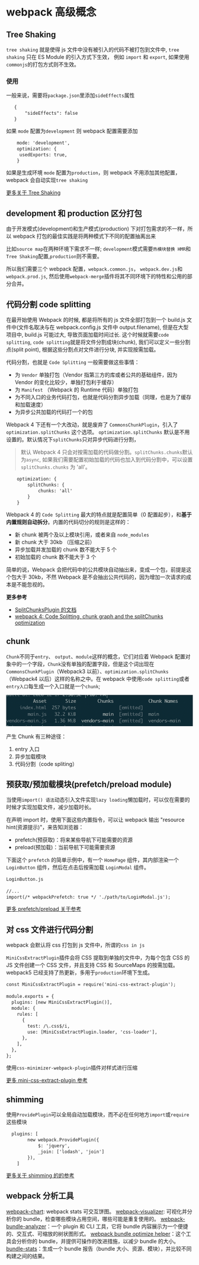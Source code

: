 # webpack 高级概念

## Tree Shaking

`tree shaking` 就是使得 js 文件中没有被引入的代码不被打包到文件中, `tree shaking` 只在 ES Module 的引入方式下生效， 例如 `import` 和 `export`, 如果使用`commonjs`的打包方式则不生效。

### 使用

一般来说，需要将`package.json`里添加`sideEffects`属性

```
   {
       "sideEffects": false
   }
```

如果 `mode` 配置为`development` 则 webpack 配置需要添加

```
    mode: 'development',
    optimization: {
     usedExports: true,
    }
```

如果是生成环境 `mode` 配置为`production`，则 webpack 不用添加其他配置，webpack 会自动实现`tree shaking`

[更多关于 Tree Shaking](https://webpack.docschina.org/guides/tree-shaking/)

## development 和 production 区分打包

由于开发模式(development)和生产模式(production) 下对打包需求的不一样，所以 webpack 打包的最佳实践是将两种模式下不同的配置抽离出来

比如`source map`在两种环境下需求不一样; `development`模式需要`热模块替换 HMR`和`Tree Shaking`配置,`production`则不需要。

所以我们需要三个 webpack 配置，`webpack.common.js`， `webpack.dev.js`和`webpack.prod.js`, 然后使用`webpack-merge`插件将其不同环境下的特性和公用的部分合并。

## 代码分割 code splitting

在最开始使用 Webpack 的时候, 都是将所有的 js 文件全部打包到一个 build.js 文件中(文件名取决与在 webpack.config.js 文件中 output.filename), 但是在大型项目中, build.js 可能过大, 导致页面加载时间过长. 这个时候就需要`code splitting`, `code splitting`就是将文件分割成块(chunk), 我们可以定义一些分割点(split point), 根据这些分割点对文件进行分块, 并实现按需加载。

代码分割，也就是 `Code Splitting` 一般需要做这些事情：

- 为 `Vendor` 单独打包（Vendor 指第三方的库或者公共的基础组件，因为 Vendor 的变化比较少，单独打包利于缓存）
- 为 `Manifest` （Webpack 的 Runtime 代码）单独打包
- 为不同入口的业务代码打包，也就是代码分割异步加载（同理，也是为了缓存和加载速度）
- 为异步公共加载的代码打一个的包

Webpack 4 下还有一个大改动，就是废弃了 `CommonsChunkPlugin`，引入了 `optimization.splitChunks` 这个选项。
`optimization.splitChunks` 默认是不用设置的。默认情况下`splitChunks`只对异步代码进行分割，

> 默认 Webpack 4 只会对按需加载的代码做分割。`splitChunks.chunks`默认为`async`, 如果我们需要配置初始加载的代码也加入到代码分割中，可以设置 `splitChunks.chunks` 为 'all'。

```
    optimization: {
		splitChunks: {
			chunks: 'all'
		}
	}
```

Webpack 4 的 `Code Splitting` 最大的特点就是配置简单（0 配置起步），和**基于内置规则自动拆分**。内置的代码切分的规则是这样的：

- 新 chunk 被两个及以上模块引用，或者来自 `node_modules`
- 新 chunk 大于 30kb （压缩之前）
- 异步加载并发加载的 chunk 数不能大于 5 个
- 初始加载的 chunk 数不能大于 3 个

简单的说，Webpack 会把代码中的公共模块自动抽出来，变成一个包，前提是这个包大于 30kb，不然 Webpack 是不会抽出公共代码的，因为增加一次请求的成本是不能忽视的。

**更多参考**

- [SplitChunksPlugin 的文档](https://webpack.js.org/plugins/split-chunks-plugin/)
- [ webpack 4: Code Splitting, chunk graph and the splitChunks optimization ](https://medium.com/webpack/webpack-4-code-splitting-chunk-graph-and-the-splitchunks-optimization-be739a861366)

## chunk

`Chunk`不同于`entry`、 `output`、`module`这样的概念，它们对应着 Webpack 配置对象中的一个字段，`Chunk`没有单独的配置字段，但是这个词出现在`CommonsChunkPlugin`（Webpack3 以前）、`optimization.splitChunks`（Webpack4 以后）这样的名称之中。在 webpack 中使用`code splitting`或者`entry入口`每生成一个入口就是一个`chunk`;

![](./images/chunk.png)

产生 Chunk 有三种途径：

1. entry 入口
2. 异步加载模块
3. 代码分割（code spliting）

## 预获取/预加载模块(prefetch/preload module)

当使用`import() 语法`动态引入文件实现`lazy loading`懒加载时，可以仅在需要的时候才实现加载文件，减少加载时长。

在声明 import 时，使用下面这些内置指令，可以让 webpack 输出 "resource hint(资源提示)"，来告知浏览器：

- prefetch(预获取)：将来某些导航下可能需要的资源
- preload(预加载)：当前导航下可能需要资源

下面这个 `prefetch` 的简单示例中，有一个 `HomePage` 组件，其内部渲染一个 `LoginButton` 组件，然后在点击后按需加载 `LoginModal` 组件。

```
LoginButton.js

//...
import(/* webpackPrefetch: true */ './path/to/LoginModal.js');
```

[更多 prefetch/preload 关于参考](https://webpack.docschina.org/guides/code-splitting/)

## 对 css 文件进行代码分割

webpack 会默认将 css 打包到 js 文件中，所谓的`css in js`

`MiniCssExtractPlugin`插件会将 CSS 提取到单独的文件中，为每个包含 CSS 的 JS 文件创建一个 CSS 文件，并且支持 CSS 和 SourceMaps 的按需加载。 webpack5 已经支持了热更新，多用于`production`环境下生成。

```
const MiniCssExtractPlugin = require('mini-css-extract-plugin');

module.exports = {
  plugins: [new MiniCssExtractPlugin()],
  module: {
    rules: [
      {
        test: /\.css$/i,
        use: [MiniCssExtractPlugin.loader, 'css-loader'],
      },
    ],
  },
};

```

使用`css-minimizer-webpack-plugin`插件对样式进行压缩

[更多 mini-css-extract-plugin 参考](https://webpack.docschina.org/plugins/mini-css-extract-plugin/)

## shimming

使用`ProvidePlugin`可以全局自动加载模块，而不必在任何地方`import`或`require`这些模块

```
  plugins: [
		new webpack.ProvidePlugin({
			$: 'jquery',
			_join: ['lodash', 'join']
		}),
	]
```

[更多关于 shimming 的的参考](https://webpack.docschina.org/guides/shimming/)

## webpack 分析工具

[webpack-chart](https://alexkuz.github.io/webpack-chart/): webpack stats 可交互饼图。
[webpack-visualizer](https://chrisbateman.github.io/webpack-visualizer/): 可视化并分析你的 bundle，检查哪些模块占用空间，哪些可能是重复使用的。
[webpack-bundle-analyzer](https://github.com/webpack-contrib/webpack-bundle-analyzer)：一个 plugin 和 CLI 工具，它将 bundle 内容展示为一个便捷的、交互式、可缩放的树状图形式。
[webpack bundle optimize helper](https://webpack.docschina.org/guides/code-splitting/)：这个工具会分析你的 bundle，并提供可操作的改进措施，以减少 bundle 的大小。
[bundle-stats](https://webpack.docschina.org/guides/code-splitting/)：生成一个 bundle 报告（bundle 大小、资源、模块），并比较不同构建之间的结果。
